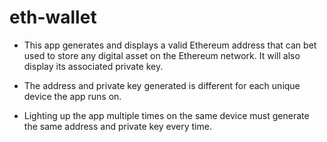 # eth-wallet


- This app generates and displays a valid Ethereum address that can bet used to store any digital asset on the Ethereum network. It will also display its associated private key.

- The address and private key generated is different for each unique device the app runs on.

- Lighting up the app multiple times on the same device must generate the same address and private key every time. 
